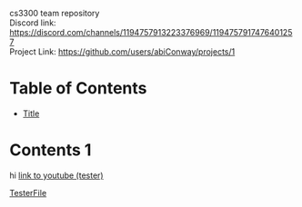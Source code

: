 cs3300 team repository <br />
Discord link: https://discord.com/channels/1194757913223376969/1194757917476401257 <br />
Project Link: https://github.com/users/abiConway/projects/1

# Table of Contents
- [Title](#Contents-1)

# Contents 1
hi [link to youtube (tester)](https://www.youtube.com)

[TesterFile](./TesterFile.md)
